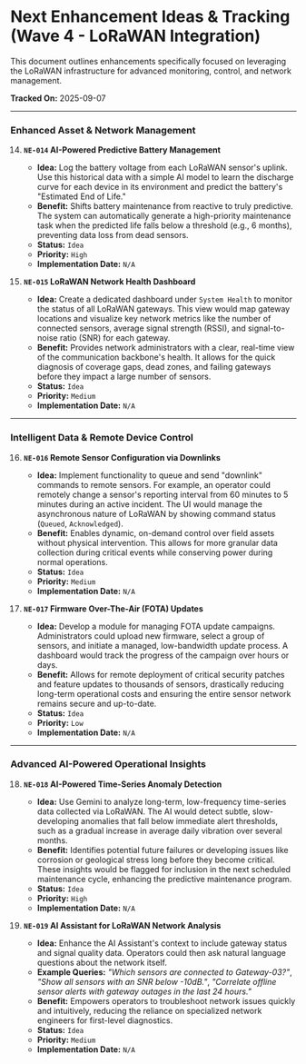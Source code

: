 # Next Enhancement Ideas & Tracking (Wave 4 - LoRaWAN Integration)

This document outlines enhancements specifically focused on leveraging the LoRaWAN infrastructure for advanced monitoring, control, and network management.

**Tracked On:** 2025-09-07

---

### Enhanced Asset & Network Management

14. **`NE-014` AI-Powered Predictive Battery Management**
    -   **Idea:** Log the battery voltage from each LoRaWAN sensor's uplink. Use this historical data with a simple AI model to learn the discharge curve for each device in its environment and predict the battery's "Estimated End of Life."
    -   **Benefit:** Shifts battery maintenance from reactive to truly predictive. The system can automatically generate a high-priority maintenance task when the predicted life falls below a threshold (e.g., 6 months), preventing data loss from dead sensors.
    -   **Status:** `Idea`
    -   **Priority:** `High`
    -   **Implementation Date:** `N/A`

15. **`NE-015` LoRaWAN Network Health Dashboard**
    -   **Idea:** Create a dedicated dashboard under `System Health` to monitor the status of all LoRaWAN gateways. This view would map gateway locations and visualize key network metrics like the number of connected sensors, average signal strength (RSSI), and signal-to-noise ratio (SNR) for each gateway.
    -   **Benefit:** Provides network administrators with a clear, real-time view of the communication backbone's health. It allows for the quick diagnosis of coverage gaps, dead zones, and failing gateways before they impact a large number of sensors.
    -   **Status:** `Idea`
    -   **Priority:** `Medium`
    -   **Implementation Date:** `N/A`

---

### Intelligent Data & Remote Device Control

16. **`NE-016` Remote Sensor Configuration via Downlinks**
    -   **Idea:** Implement functionality to queue and send "downlink" commands to remote sensors. For example, an operator could remotely change a sensor's reporting interval from 60 minutes to 5 minutes during an active incident. The UI would manage the asynchronous nature of LoRaWAN by showing command status (`Queued`, `Acknowledged`).
    -   **Benefit:** Enables dynamic, on-demand control over field assets without physical intervention. This allows for more granular data collection during critical events while conserving power during normal operations.
    -   **Status:** `Idea`
    -   **Priority:** `Medium`
    -   **Implementation Date:** `N/A`

17. **`NE-017` Firmware Over-The-Air (FOTA) Updates**
    -   **Idea:** Develop a module for managing FOTA update campaigns. Administrators could upload new firmware, select a group of sensors, and initiate a managed, low-bandwidth update process. A dashboard would track the progress of the campaign over hours or days.
    -   **Benefit:** Allows for remote deployment of critical security patches and feature updates to thousands of sensors, drastically reducing long-term operational costs and ensuring the entire sensor network remains secure and up-to-date.
    -   **Status:** `Idea`
    -   **Priority:** `Low`
    -   **Implementation Date:** `N/A`

---

### Advanced AI-Powered Operational Insights

18. **`NE-018` AI-Powered Time-Series Anomaly Detection**
    -   **Idea:** Use Gemini to analyze long-term, low-frequency time-series data collected via LoRaWAN. The AI would detect subtle, slow-developing anomalies that fall below immediate alert thresholds, such as a gradual increase in average daily vibration over several months.
    -   **Benefit:** Identifies potential future failures or developing issues like corrosion or geological stress long before they become critical. These insights would be flagged for inclusion in the next scheduled maintenance cycle, enhancing the predictive maintenance program.
    -   **Status:** `Idea`
    -   **Priority:** `High`
    -   **Implementation Date:** `N/A`

19. **`NE-019` AI Assistant for LoRaWAN Network Analysis**
    -   **Idea:** Enhance the AI Assistant's context to include gateway status and signal quality data. Operators could then ask natural language questions about the network itself.
    -   **Example Queries:** *"Which sensors are connected to Gateway-03?"*, *"Show all sensors with an SNR below -10dB."*, *"Correlate offline sensor alerts with gateway outages in the last 24 hours."*
    -   **Benefit:** Empowers operators to troubleshoot network issues quickly and intuitively, reducing the reliance on specialized network engineers for first-level diagnostics.
    -   **Status:** `Idea`
    -   **Priority:** `Medium`
    -   **Implementation Date:** `N/A`
